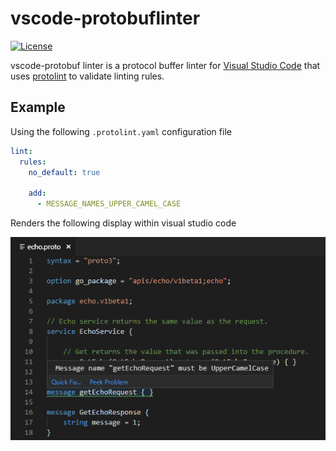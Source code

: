 # vscode-protobuflinter
[![License](https://img.shields.io/:license-mit-blue.svg)](https://github.com/jpreese/vscode-protobuflint/blob/master/LICENSE)

vscode-protobuf linter is a protocol buffer linter for [Visual Studio Code](https://code.visualstudio.com/) that uses [protolint](https://github.com/yoheimuta/protolint) to validate linting rules.

## Example

Using the following `.protolint.yaml` configuration file

```yaml
lint:
  rules:
    no_default: true

    add:
      - MESSAGE_NAMES_UPPER_CAMEL_CASE
```

Renders the following display within visual studio code

![protobuflintexample](img/protobuflint_screen.png)